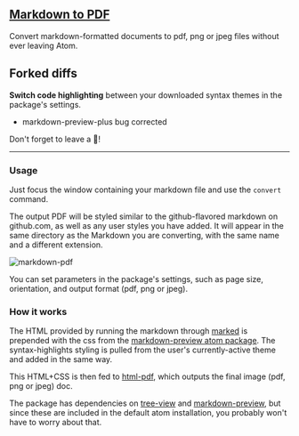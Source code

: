 ## [Markdown to PDF](https://github.com/MrDallOca/markdown-pdf)
Convert markdown-formatted documents to pdf, png or jpeg files without ever leaving Atom.

## Forked diffs
**Switch code highlighting** between your downloaded syntax themes in the package's settings.

+ markdown-preview-plus bug corrected

Don't forget to leave a 🌟!

---

### Usage
Just focus the window containing your markdown file and use the `convert` command.

The output PDF will be styled similar to the github-flavored markdown on github.com, as well as any user styles you have added. It will appear in the same directory as the Markdown you are converting, with the same name and a different extension.

![markdown-pdf](https://raw.githubusercontent.com/travs/markdown-pdf/master/assets/testpdf.png)

You can set parameters in the package's settings, such as page size, orientation, and output format (pdf, png or jpeg).

### How it works
The HTML provided by running the markdown through [marked](https://www.npmjs.org/package/marked) is prepended with the css from the [markdown-preview atom package](https://github.com/atom/markdown-preview). The syntax-highlights styling is pulled from the user's currently-active theme and added in the same way.

This HTML+CSS is then fed to [html-pdf](https://www.npmjs.org/package/html-pdf), which outputs the final image (pdf, png or jpeg) doc.

The package has dependencies on [tree-view](https://github.com/atom/tree-view) and [markdown-preview](https://github.com/atom/markdown-preview), but since these are included in the default atom installation, you probably won't have to worry about that.
